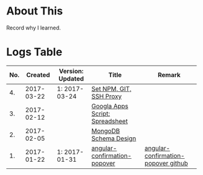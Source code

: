 # About This

Record why I learned.

# Logs Table

| No. | Created | Version: Updated | Title  | Remark |
| --- | ---     | ---              | ---    | ---    |
| 4. |2017-03-22|1: 2017-03-24|[Set NPM, GIT, SSH Proxy](./reviewed/set-npm-git-ssh-proxy.md)||
| 3. |2017-02-12||[Googla Apps Script: Spreadsheet](./reviewed/google-apps-script-spreadsheet.md)||
| 2. |2017-02-05||[MongoDB Schema Design](./reviewed/mongodb-schema-design.md)||
| 1. |2017-01-22|1: 2017-01-31| [angular-confirmation-popover](./reviewed/angular-confirmation-popover.md)| [angular-confirmation-popover github](https://github.com/mattlewis92/angular-confirmation-popover) |


[Angular Expo]: http://angularexpo.com

